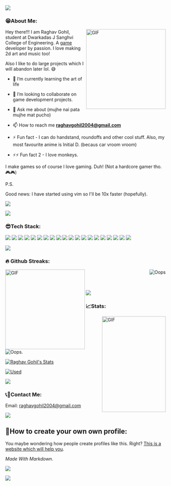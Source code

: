 <img src="https://user-images.githubusercontent.com/73097560/115834477-dbab4500-a447-11eb-908a-139a6edaec5c.gif">

<!--
**RaghavGohil/RaghavGohil** is a ✨ _special_ ✨ repository because its `README.md` (this file) appears on your GitHub profile.

Here are some ideas to get you started:

- 🔭 I’m currently working on ...
- 🌱 I’m currently learning ...
- 👯 I’m looking to collaborate on ...
- 🤔 I’m looking for help with ...
- 💬 Ask me about ...
- 📫 How to reach me: ...
- 😄 Pronouns: ...
- ⚡ Fun fact: ...
--> <!-- Zombie Code Please Ignore>

<!-- About Me: -->

### 😁About Me:

<img alt="GIF" align="right" height="250" src="https://media.tenor.com/EfhPfbG0hnMAAAAC/slap-handa-seishuu.gif">

Hey there!!! I am Raghav Gohil, student at Dwarkadas J Sanghvi College of Engineering. A <a href="https://low-end-studios.itch.io/">game</a> developer by passion. I love making 2d art and music too!

Also I like to do large projects which I will abandon later lol. 😅

- 🌱 I’m currently learning the art of life

- 👯 I’m looking to collaborate on game development projects.

- 💬 Ask me about (mujhe nai pata mujhe mat pucho)

- 📫 How to reach me **raghavgohil2004@gmail.com**

- ⚡ Fun fact - I can do handstand, roundoffs and other cool stuff. Also, my most favourite anime is Initial D. (becaus car vroom vroom)

- ⚡⚡ Fun fact 2 - I love monkeys.

I make games so of course I love gaming. Duh! (Not a hardcore gamer tho. 🎮🎮)

P.S.

Good news: I have started using vim so I'll be 10x faster (hopefully).

![](https://media.tenor.com/xl-PA-sk1LcAAAAS/vim-my-beloved.gif)

<img src="https://user-images.githubusercontent.com/73097560/115834477-dbab4500-a447-11eb-908a-139a6edaec5c.gif">

### 😎Tech Stack:
![](https://img.shields.io/badge/GitHub-100000?style=for-the-badge&logo=github&logoColor=white)
![](https://img.shields.io/badge/C%23-239120?style=for-the-badge&logo=c-sharp&logoColor=white)
![](https://img.shields.io/badge/Python-3776AB?style=for-the-badge&logo=python&logoColor=white)
![](https://img.shields.io/badge/HTML-239120?style=for-the-badge&logo=html5&logoColor=white)
![](https://img.shields.io/badge/C%2B%2B-00599C?style=for-the-badge&logo=c%2B%2B&logoColor=white)
![](https://img.shields.io/badge/Markdown-000000?style=for-the-badge&logo=markdown&logoColor=white)
![](https://img.shields.io/badge/Microsoft-666666?style=for-the-badge&logo=microsoft&logoColor=white)
![](https://img.shields.io/badge/Visual_Studio_Code-0078D4?style=for-the-badge&logo=visual%20studio%20code&logoColor=white)
![](https://img.shields.io/badge/Visual_Studio-5C2D91?style=for-the-badge&logo=visual%20studio&logoColor=white)
![](https://img.shields.io/badge/GIT-E44C30?style=for-the-badge&logo=git&logoColor=white)
![](https://img.shields.io/badge/Trello-0052CC?style=for-the-badge&logo=trello&logoColor=white)
![](https://img.shields.io/badge/C-00599C?style=for-the-badge&logo=c&logoColor=white)
![](https://img.shields.io/badge/VIM-%2311AB00.svg?&style=for-the-badge&logo=vim&logoColor=white)
![](https://img.shields.io/badge/Node.js-43853D?style=for-the-badge&logo=node.js&logoColor=white)
![](https://img.shields.io/badge/CSS-239120?&style=for-the-badge&logo=css3&logoColor=white)
![](https://img.shields.io/badge/HTML5-E34F26?style=for-the-badge&logo=html5&logoColor=white)
![](https://img.shields.io/badge/Express.js-404D59?style=for-the-badge)
![](https://img.shields.io/badge/Unity-100000?style=for-the-badge&logo=unity&logoColor=white)
![](https://img.shields.io/badge/MongoDB-4EA94B?style=for-the-badge&logo=mongodb&logoColor=white)
![](https://img.shields.io/badge/Figma-F24E1E?style=for-the-badge&logo=figma&logoColor=white)


<img src="https://user-images.githubusercontent.com/73097560/115834477-dbab4500-a447-11eb-908a-139a6edaec5c.gif">

### 🔥 Github Streaks:
<img alt="GIF" align="left" height="250" width="250" src="https://media.tenor.com/RV57Sqbt5r0AAAAM/woah-wow.gif">

<p align="right"><img src="https://github-readme-streak-stats.herokuapp.com/?user=raghavgohil&theme=black-ice&hide_border=true&stroke=0000&background=0D1117&ring=e05397&fire=e05397&currStreakLabel=e05397&bg_color=30,e96443,904e95&title_color=fff&text_color=fff" alt="Oops" /></p>
</br></br>

<img src="https://user-images.githubusercontent.com/73097560/115834477-dbab4500-a447-11eb-908a-139a6edaec5c.gif">

### 📈Stats:

<img alt="GIF" align="right" height="300" width="200" src="https://media.tenor.com/RsjutCDdpg0AAAAS/spinning-monkey.gif">

<img src="https://count.getloli.com/get/@RaghavGohil" alt="Oops." />
</br>

[![Raghav Gohil's Stats](https://github-readme-stats.vercel.app/api?username=RaghavGohil&theme=graywhite)](https://github.com/anuraghazra/github-readme-stats)

[![Used](https://github-readme-stats.vercel.app/api/top-langs/?username=RaghavGohil&theme=graywhite)](https://github.com/anuraghazra/github-readme-stats)

<img src="https://user-images.githubusercontent.com/73097560/115834477-dbab4500-a447-11eb-908a-139a6edaec5c.gif">

### 📞🤙Contact Me:

Email: raghavgohil2004@gmail.com

<img src="https://user-images.githubusercontent.com/73097560/115834477-dbab4500-a447-11eb-908a-139a6edaec5c.gif">

## 🤔How to create your own own profile:

You maybe wondering how people create profiles like this. Right? <a href="https://aboutmonica.com/blog/how-to-create-a-github-profile-readme">This is a website which will help you</a>.

*Made With Markdown.*

![](https://img.shields.io/github/followers/RaghavGohil.svg?style=social&label=Follow&maxAge=2592000)

<img src="https://user-images.githubusercontent.com/73097560/115834477-dbab4500-a447-11eb-908a-139a6edaec5c.gif">
</br>
